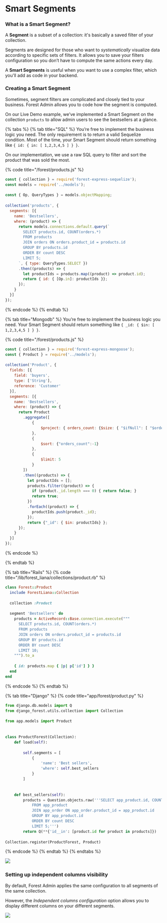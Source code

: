 # Smart Segments

### What is a Smart Segment?

A **Segment** is a subset of a collection: it's basically a saved filter of your collection.

Segments are designed for those who want to _systematically_ visualize data according to specific sets of filters. It allows you to save your filters configuration so you don’t have to compute the same actions every day.

A **Smart Segments** is useful when you want to use a complex filter, which you'll add as code in your backend.

### Creating a Smart Segment <a href="#creating-a-smart-segment" id="creating-a-smart-segment"></a>

Sometimes, segment filters are complicated and closely tied to your business. Forest Admin allows you to code how the segment is computed.

On our Live Demo example, we’ve implemented a Smart Segment on the collection `products` to allow admin users to see the bestsellers at a glance.

{% tabs %}
{% tab title="SQL" %}
You’re free to implement the business logic you need. The only requirement is to return a valid Sequelize condition. Most of the time, your Smart Segment should return something like `{ id: { in: [ 1,2,3,4,5 ] } }`.

On our implementation, we use a raw SQL query to filter and sort the product that was sold the most.

{% code title="/forest/products.js" %}
```javascript
const { collection } = require('forest-express-sequelize');
const models = require('../models');

const { Op, QueryTypes } = models.objectMapping;

collection('products', {
  segments: [{
    name: 'Bestsellers',
    where: (product) => {
      return models.connections.default.query(`
        SELECT products.id, COUNT(orders.*)
        FROM products
        JOIN orders ON orders.product_id = products.id
        GROUP BY products.id
        ORDER BY count DESC
        LIMIT 5;
      `, { type: QueryTypes.SELECT })
      .then((products) => {
        let productIds = products.map((product) => product.id);
        return { id: { [Op.in]: productIds }};
      });
    }
  }]
});
```
{% endcode %}
{% endtab %}

{% tab title="Mongodb" %}
You’re free to implement the business logic you need. Your Smart Segment should return something like `{ _id: { $in: [ 1,2,3,4,5 ] } }`.

{% code title="/forest/products.js" %}
```javascript
const { collection } = require('forest-express-mongoose');
const { Product } = require('../models');

collection('Product', {
  fields: [{
    field: 'buyers',
    type: ['String'],
    reference: 'Customer'
  }],
  segments: [{
    name: 'Bestsellers',
    where: (product) => {
      return Product
      	.aggregate([
		    {
		        $project: { orders_count: {$size: { "$ifNull": [ "$orders", [] ] } } }
		    }, 
		    {   
		        $sort: {"orders_count":-1} 
		    },
		    { 
		    	$limit: 5
		    }
		])
        .then((products) => {
          let productIds = [];
          products.filter((product) => {
            if (product._id.length === 0) { return false; }
            return true; 
          })
          .forEach((product) => {
          	productIds.push(product._id);
          });
		  return {"_id": { $in: productIds} };
	  });
    }
  }]
});
```
{% endcode %}


{% endtab %}

{% tab title="Rails" %}
{% code title="/lib/forest_liana/collections/product.rb" %}
```ruby
class Forest::Product
  include ForestLiana::Collection

  collection :Product

  segment 'Bestsellers' do
    products = ActiveRecord::Base.connection.execute("""
      SELECT products.id, COUNT(orders.*)
      FROM products
      JOIN orders ON orders.product_id = products.id
      GROUP BY products.id
      ORDER BY count DESC
      LIMIT 10;
    """).to_a

    { id: products.map { |p| p['id'] } }
  end
end
```
{% endcode %}
{% endtab %}

{% tab title="Django" %}
{% code title="app/forest/product.py" %}
```python
from django.db.models import Q
from django_forest.utils.collection import Collection

from app.models import Product


class ProductForest(Collection):
    def load(self):
        
        self.segments = [
            {
                'name': 'Best sellers',
                'where': self.best_sellers
            }
        ]


    def best_sellers(self):
        products = Question.objects.raw('''SELECT app_product.id, COUNT(app_order.*)
            FROM app_product
            JOIN app_order ON app_order.product_id = app_product.id
            GROUP BY app_product.id
            ORDER BY count DESC
            LIMIT 5;''')
        return Q(**{'id__in': [product.id for product in products]})

Collection.register(ProductForest, Product)
```
{% endcode %}
{% endtab %}
{% endtabs %}

![](<../.gitbook/assets/Capture d’écran 2019-07-01 à 17.38.24.png>)

### &#x20;Setting up independent columns visibility <a href="#setting-up-independent-columns-visibility" id="setting-up-independent-columns-visibility"></a>

By default, Forest Admin applies the same configuration to all segments of the same collection.

However, the _Independent columns configuration_ option allows you to display different columns on your different segments.

![](<../.gitbook/assets/Capture d’écran 2019-07-01 à 17.40.03.png>)
